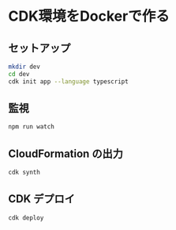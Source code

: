# CDK環境をDockerで作る

## セットアップ

```bash
mkdir dev
cd dev
cdk init app --language typescript
```

## 監視

```bash
npm run watch
```

## CloudFormation の出力

```bash
cdk synth
```

## CDK デプロイ

```bash
cdk deploy
```
